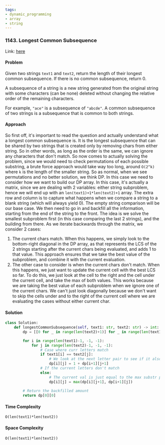 ```yaml
---
tags:
- dynamic_programming
- array
- string
---
```


### 1143. Longest Common Subsequence

Link: [here](https://leetcode.com/problems/longest-common-subsequence/description/)

#### Problem
Given two strings `text1` and `text2`, return the length of their longest common subsequence. If there is no common subsequence, return 0.

A subsequence of a string is a new string generated from the original string with some characters (can be none) deleted without changing the relative order of the remaining characters.

For example, `"ace"` is a subsequence of `"abcde"`.
A common subsequence of two strings is a subsequence that is common to both strings.

#### Approach
So first off, it's important to read the question and actually understand what a longest common subsequence is. It is the longest subsequence that can be shared by two strings that is created only by removing chars from either string. So in other words, as long as the order is the same, we can ignore any characters that don't match.
So now comes to actually solving the problem, since we would need to check permutations of each possible substring, a brute force approach would take way too long, around `O(2^k)` where `k` is the length of the smaller string. 
So as normal, when we see permutations and no better solution, we think DP. In this case we need to consider how we want to build our DP array. In this case, it's actually a matrix, since we are dealing with 2 variables: either string subproblem, hence we will end up with an `len(text1)+1*len(text2)+1` array. The extra row and column is to capture what happens when we compare a string to a blank string (which will always yield 0). The empty string comparison will be our base case. 
We then need to go in and backfill all the information, starting from the end of the string to the front. The idea is we solve the smallest subproblem first (in this case comparing the last 2 strings), and the building from there. 
As we iterate backwards through the matrix, we consider 2 cases:
1. The current chars match. When this happens, we simply look to the bottom-right diagonal in the DP array, as that represents the LCS of the 2 strings starting after the current chars being evaluated, and adds 1 to that value. This approach ensures that we take the best value of the subproblem, and combine it with the current evaluation.
2. The other case to consider is when the current chars don't match. When this happens, we just want to update the current cell with the best LCS so far. To do this, we just look at the cell to the right and the cell under the current cell, and take the max of both values. This works because we are taking the best value of each subproblem when we ignore one of the current chars. We can't just look diagonally because we don't want to skip the cells under and to the right of the current cell where we are evaluating the cases without either current char.

#### Solution
```python 
class Solution:
    def longestCommonSubsequence(self, text1: str, text2: str) -> int:
        dp = [[0 for _ in range(len(text2)+1)] for _ in range(len(text1)+1)]

        for i in range(len(text1)-1, -1, -1):
            for j in range(len(text2)-1, -1, -1):
                # Case where curr letters match
                if text1[i] == text2[j]:
                    # We look at the next letter pair to see if it also matches
                    dp[i][j] = 1 + dp[i+1][j+1]
                # If the current letters don't match
                else:
                    # The current val is just equal to the max substr possible from the subproblem
                    dp[i][j] = max(dp[i][j+1], dp[i+1][j])
        
        # Return the backfilled amount 
        return dp[0][0]
```

#### Time Complexity
`O(len(text1)*len(text2))`

#### Space Complexity
`O(len(text1)*len(text2))`
